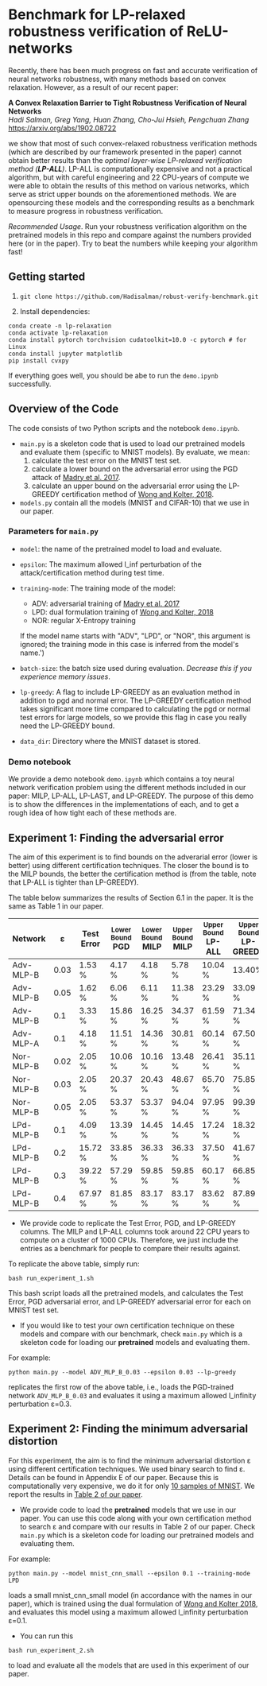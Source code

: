 # Benchmark for LP-relaxed robustness verification of ReLU-networks

Recently, there has been much progress on fast and accurate verification of neural networks robustness, with many methods based on convex relaxation. However, as a result of our recent paper:

**A Convex Relaxation Barrier to Tight Robustness Verification of Neural Networks** <br>
*Hadi Salman, Greg Yang, Huan Zhang, Cho-Jui Hsieh, Pengchuan Zhang* <br>
https://arxiv.org/abs/1902.08722

we show that most of such convex-relaxed robustness verification methods (which are described by our framework presented in the paper) cannot obtain better results than the *optimal layer-wise LP-relaxed verification method (**LP-ALL**)*. LP-ALL is computationally expensive and not a practical algorithm, but with careful engineering and 22 CPU-years of compute we were able to obtain the results of this method on various networks, which serve as strict upper bounds on the aforementioned methods. We are opensourcing these models and the corresponding results as a benchmark to measure progress in robustness verification.

*Recommended Usage*.
Run your robustness verification algorithm on the pretrained models in this repo and compare against the numbers provided here (or in the paper). Try to beat the numbers while keeping your algorithm fast!

## Getting started

1.  `git clone https://github.com/Hadisalman/robust-verify-benchmark.git`

2.  Install dependencies:
```
conda create -n lp-relaxation
conda activate lp-relaxation
conda install pytorch torchvision cudatoolkit=10.0 -c pytorch # for Linux
conda install jupyter matplotlib
pip install cvxpy
```
If everything goes well, you should be abe to run the `demo.ipynb` successfully.

## Overview of the Code
The code consists of two Python scripts and the notebook `demo.ipynb`.

- `main.py` is a skeleton code that is used to load our pretrained models and evaluate them (specific to MNIST models). By evaluate, we mean: 
	1. calculate the test error on the MNIST test set.
	2. calculate a lower bound on the  adversarial error using the PGD attack of [Madry et al. 2017](https://arxiv.org/abs/1706.06083).
	3. calculate an upper bound on the adversarial error using the LP-GREEDY certification method of [Wong and Kolter, 2018](https://arxiv.org/pdf/1711.00851.pdf).
- `models.py` contain all the models (MNIST and CIFAR-10) that we use in our paper.

### Parameters for `main.py`
- `model`: the name of the pretrained model to load and evaluate.
- `epsilon`: The maximum allowed l_inf perturbation of the attack/certification method during test time.
- `training-mode`: The training mode of the model:
	* ADV: adversarial training of [Madry et al. 2017](https://arxiv.org/abs/1706.06083)
	* LPD: dual formulation training of [Wong and Kolter, 2018](https://arxiv.org/pdf/1711.00851.pdf)
	* NOR: regular X-Entropy training
	
	 If the model name starts with "ADV", "LPD", or "NOR", this argument is ignored; the training mode in this case is inferred from the model's name.')
- `batch-size`: the batch size used during evaluation. *Decrease this if you experience memory issues*.
- `lp-greedy`: A flag to include LP-GREEDY as an evaluation method in addition to pgd and normal error. The LP-GREEDY certification method takes significant more time compared to calculating the pgd or normal test errors for large models, so we provide this flag in case you really need the LP-GREEDY bound.
- `data_dir`: Directory where the MNIST dataset is stored.

### Demo notebook
We provide a demo notebook `demo.ipynb` which contains a toy neural network verification problem using the different methods included in our paper: MILP, LP-ALL, LP-LAST, and LP-GREEDY. The purpose of this demo is to show the differences in the implementations of each, and to get a rough idea of how tight each of these methods are.

## Experiment 1: Finding the adversarial error
The aim of this experiment is to find bounds on the adverarial error (lower is better) using different certification techniques. The closer the bound is to the MILP bounds, the better the certification method is (from the table, note that LP-ALL is tighter than LP-GREEDY).

The table below summarizes the results of Section 6.1 in the paper. It is the same as Table 1 in our paper. 

Network | &epsilon; | Test Error | <sup>Lower Bound</sup> <br> PGD |<sup>Lower Bound</sup> <br> MILP |<sup>Upper Bound</sup> <br> MILP | <sup>Upper Bound</sup> <br> LP-ALL| <sup>Upper Bound</sup> <br> LP-GREEDY| 
------------|------------|----------------|-----------------------|---------------------|----------------|-----------|-------------|
Adv-MLP-B   | 0.03      |1.53 %            |4.17  %                 | 4.18 %                |5.78  %      | 10.04 % | 13.40% |
Adv-MLP-B   | 0.05      |1.62 %            |6.06  %                 | 6.11 %                |11.38 %      | 23.29 % | 33.09 %| 
Adv-MLP-B   | 0.1       |3.33 %            |15.86 %                 |16.25 %                |34.37 %      | 61.59 % | 71.34 %| 
Adv-MLP-A   | 0.1       |4.18 %            |11.51 %                 |14.36 %                |30.81 %      | 60.14 % | 67.50 %|
Nor-MLP-B   | 0.02      |2.05 %            |10.06 %                 |10.16 %                |13.48 %      | 26.41 % | 35.11 %| 
Nor-MLP-B   | 0.03      |2.05 %            |20.37 %                 |20.43 %                |48.67 %      | 65.70 % | 75.85 %|
Nor-MLP-B   | 0.05      |2.05 %            |53.37 %                 |53.37 %                |94.04 %      | 97.95 % | 99.39 %|  
LPd-MLP-B   | 0.1       |4.09 %            |13.39 %                 |14.45 %                |14.45 %      | 17.24 % | 18.32 %|  
LPd-MLP-B   | 0.2       |15.72 %           |33.85 %                 |36.33 %                |36.33 %      | 37.50 % | 41.67 %| 
LPd-MLP-B   | 0.3       |39.22 %           |57.29 %                 |59.85 %                |59.85 %      | 60.17 % | 66.85 %|
LPd-MLP-B   | 0.4       |67.97 %           |81.85 %                 |83.17 %                |83.17 %      | 83.62 % | 87.89 %|

* We provide code to replicate the Test Error, PGD, and LP-GREEDY columns. The MILP and LP-ALL columns took around 22 CPU years to compute on a cluster of 1000 CPUs. Therefore, we just include the entries as a benchmark for people to compare their results against.

To replicate the above table, simply run:
```
bash run_experiment_1.sh
```
This bash script loads all the pretrained models, and calculates the Test Error, PGD adversarial error, and LP-GREEDY adversarial error for each on MNIST test set.

* If you would like to test your own certification technique on these models and compare with our benchmark, check `main.py` which is a skeleton code for loading our **pretrained** models and evaluating them.

For example:
```
python main.py --model ADV_MLP_B_0.03 --epsilon 0.03 --lp-greedy
```
replicates the first row of the above table, i.e., loads the PGD-trained network `ADV_MLP_B_0.03` and evaluates it using a maximum allowed l_infinity perturbation &epsilon;=0.3.

## Experiment 2: Finding the minimum adversarial distortion
For this experiment, the aim is to find the minimum adversarial distortion &epsilon; using different certification techniques. We used binary search to find &epsilon;. Details can be found in Appendix E of our paper. Because this is computationally very expensive, we do it for only [10 samples of MNIST](https://github.com/Hadisalman/icml_public/blob/master/weights/experiment_2/ten_test_images.npy). We report the results in [Table 2 of our paper](https://github.com/Hadisalman/icml_public/blob/master/tables/table2.png).

* We provide code to load the **pretrained** models that we use in our paper. You can use this code along with your own certification method to search &epsilon; and compare with our results in Table 2 of our paper. Check `main.py` which is a skeleton code for loading our pretrained models and evaluating them.

For example:
```
python main.py --model mnist_cnn_small --epsilon 0.1 --training-mode LPD
```
loads a small mnist_cnn_small model (in accordance with the names in our paper), which is trained using the dual formulation of [Wong and Kolter 2018](https://arxiv.org/abs/1711.00851), and evaluates this model using a maximum allowed l_infinity perturbation &epsilon;=0.1.

* You can run this
```
bash run_experiment_2.sh
```
to load and evaluate all the models that are used in this experiment of our paper.
